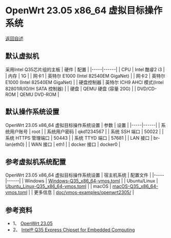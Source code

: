 # OpenWrt 23.05 x86_64 虚拟目标操作系统
  [返回自述](https://gitcode.com/david921518/qkd-app/blob/gitcode/README.md)
  
## 默认虚拟机
 采用Intel Q35芯片组的主板
| 硬件 | 配置 |
|-----|------|
| CPU | Intel 酷睿2 i3 |
| 内存 | 1G |
| 网卡1 | 英特尔 E1000 (Intel 82540EM GigaNet) |
| 网卡2 | 英特尔 E1000 (Intel 82540EM GigaNet) |
| 硬盘控制器 | 英特尔 ICH9 AHCI 模式(Intel 82801IR/IO/IH SATA 控制器) |
| 硬盘 | QEMU 硬盘 (容量 20G) |
| DVD/CD-ROM | QEMU DVD-ROM |

## 默认操作系统设置
 OpenWrt 23.05 x86_64 虚拟目标操作系统设置
| 参数 | 设置 |
|-----|------|
| 系统用户账号 | root |
| 系统用户密码 | qkd1234567 |
| 系统 SSH 端口 | 50022 |
| 系统 HTTPS 管理端口 | 50443 |
| 系统 TTYD 端口 | 57681 |
| LAN 接口 | br-lan(eth0) |
| WAN 接口 | eth1 |
| docker 接口 | docker0 |

## 参考虚拟机系统配置
 OpenWrt 23.05 x86_64 虚拟目标操作系统设置
| 宿主机系统 | 配置文件 |
|-----|------|
| Windows | [Windows-Q35_x86_64-vmos.toml](https://gitcode.com/david921518/qkd-app/blob/gitcode/doc/vmos-examples/OpenWrt2305/Windows-Q35_x86_64-vmos.toml) |
| Ubuntu/Linux | [Ubuntu_Linux-Q35_x86_64-vmos.toml](https://gitcode.com/david921518/qkd-app/blob/gitcode/doc/vmos-examples/OpenWrt2305/Ubuntu_Linux-Q35_x86_64-vmos.toml) |
| macOS | [macOS-Q35_x86_64-vmos.toml](https://gitcode.com/david921518/qkd-app/blob/gitcode/doc/vmos-examples/OpenWrt2305/macOS-Q35_x86_64-vmos.toml) |
| 更多信息 | [doc/vmos-examples/openwrt2305/](https://gitcode.com/david921518/qkd-app/blob/gitcode/doc/vmos-examples/OpenWrt2305/README.md) |

## 参考资料
- 1、 [OpenWrt 23.05](https://openwrt.org/zh/releases/23.05/start)
- 2、 [Intel® Q35 Express Chipset for Embedded Computing](https://www.intel.cn/content/dam/www/public/us/en/documents/product-briefs/q35-chipset-brief.pdf)
